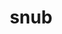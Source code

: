 ---
category: 4-letters
denotation: null
name: snub
reference_link: https://www.etymonline.com/word/snub
root_language: null
root_name: null
title: snub
type: free
word_sums:
- respelling: snub
  sum: 'Snub + '
---